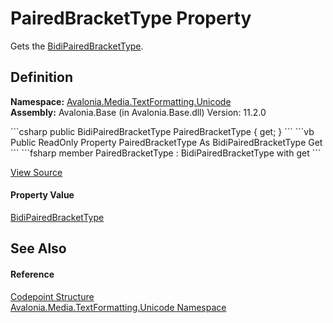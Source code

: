 # PairedBracketType Property


Gets the <a href="T_Avalonia_Media_TextFormatting_Unicode_BidiPairedBracketType">BidiPairedBracketType</a>.



## Definition
**Namespace:** <a href="N_Avalonia_Media_TextFormatting_Unicode">Avalonia.Media.TextFormatting.Unicode</a>  
**Assembly:** Avalonia.Base (in Avalonia.Base.dll) Version: 11.2.0

<Tabs groupId="api-code-preview">
<TabItem value="csharp" label="C#">
```csharp
public BidiPairedBracketType PairedBracketType { get; }
```
</TabItem>
<TabItem value="vb" label="VB">
```vb
Public ReadOnly Property PairedBracketType As BidiPairedBracketType
	Get
```
</TabItem>
<TabItem value="fsharp" label="F#">
```fsharp
member PairedBracketType : BidiPairedBracketType with get
```
</TabItem>
</Tabs>



<a href="https://github.com/AvaloniaUI/Avalonia/tree/master/src/Avalonia.Base/Media/TextFormatting/Unicode/Codepoint.cs#L49" title="View the source code">View Source</a>



#### Property Value
<a href="T_Avalonia_Media_TextFormatting_Unicode_BidiPairedBracketType">BidiPairedBracketType</a>

## See Also


#### Reference
<a href="T_Avalonia_Media_TextFormatting_Unicode_Codepoint">Codepoint Structure</a>  
<a href="N_Avalonia_Media_TextFormatting_Unicode">Avalonia.Media.TextFormatting.Unicode Namespace</a>  

